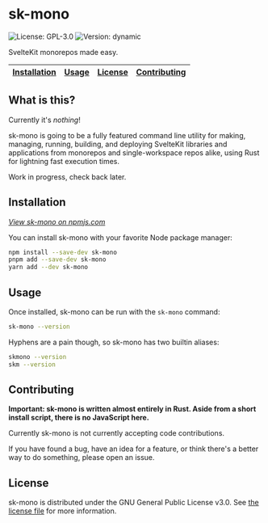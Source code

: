 # sk-mono

![License: GPL-3.0](https://img.shields.io/badge/License-GPL--3.0-ff3e00?style=flat-square)
![Version: dynamic](https://img.shields.io/npm/v/sk-mono?color=ff3e00&label=Version&style=flat-square)

SvelteKit monorepos made easy.

<!-- LINKS -->

<!-- max 5 wide, td should be emboldened for visual consistency -->
<!-- leave as few blank cells as possible. eg; 5 urls -> 1x5, 6 urls -> 2x3, etc -->

| [Installation] | [Usage] | [License] | [Contributing] |
|----------------|---------|-----------|----------------|

[Installation]: #installation
[Usage]: #usage
[License]: #license
[Contributing]: #contributing

<!-- /LINKS -->

## What is this?

Currently it's *nothing*!

sk-mono is going to be a fully featured command line utility for making,
managing, running, building, and deploying SvelteKit libraries and applications
from monorepos and single-workspace repos alike, using Rust for lightning fast
execution times.

Work in progress, check back later.

## Installation

*[View sk-mono on npmjs.com](https://www.npmjs.com/package/sk-mono)*

You can install sk-mono with your favorite Node package manager:

```sh
npm install --save-dev sk-mono
pnpm add --save-dev sk-mono
yarn add --dev sk-mono
```

## Usage

Once installed, sk-mono can be run with the `sk-mono` command:

```sh
sk-mono --version
```

Hyphens are a pain though, so sk-mono has two builtin aliases:

```sh
skmono --version
skm --version
```

## Contributing

**Important: sk-mono is written almost entirely in Rust. Aside from a short
install script, there is no JavaScript here.**

Currently sk-mono is not currently accepting code contributions.

If you have found a bug, have an idea for a feature, or think there's a better
way to do something, please open an issue.

## License

sk-mono is distributed under the GNU General Public License v3.0.
See [the license file](LICENSE.txt) for more information.
